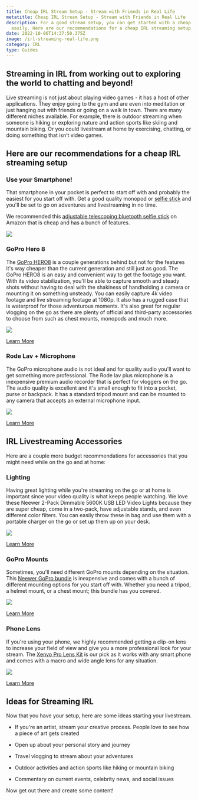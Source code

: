 ```yaml
---
title: Cheap IRL Stream Setup - Stream with Friends in Real Life
metatitle: Cheap IRL Stream Setup - Stream with Friends in Real Life
description: For a good stream setup, you can get started with a cheap setup
  easily. Here are our recommendations for a cheap IRL streaming setup.
date: 2022-10-06T14:37:50.375Z
image: /irl-streaming-real-life.png
category: IRL
type: Guides
---
```

## Streaming in IRL from working out to exploring the world to chatting and beyond!

Live streaming is not just about playing video games - it has a host of other applications. They enjoy going to the gym and are even into meditation or just hanging out with friends or going on a walk in town. There are many different niches available. For example, there is outdoor streaming when someone is hiking or exploring nature and action sports like skiing and mountain biking. Or you could livestream at home by exercising, chatting, or doing something that isn’t video games.

## Here are our recommendations for a cheap IRL streaming setup

### Use your Smartphone!

That smartphone in your pocket is perfect to start off with and probably the easiest for you start off with. Get a good quality monopod or [selfie stick](https://amzn.to/3ek1wx0) and you'll be set to go on adventures and livestreaming in no time.

We recommended this [adjustable telescoping bluetooth selfie stick](https://amzn.to/3ek1wx0)  on Amazon that is cheap and has a bunch of features.

<a href="https://www.amazon.com/Bluehorn-Portable-Aluminum-Wireless-Shutter/dp/B07K7MSV25?crid=3I8BWWYO9TZ8Q&keywords=vlogging+selfie+stick&qid=1665086032&qu=eyJxc2MiOiIzLjgyIiwicXNhIjoiMy41NCIsInFzcCI6IjIuNjYifQ%3D%3D&sprefix=vlogging+selfie+stick%2Caps%2C73&sr=8-3&linkCode=li2&tag=gamestreamingsetup-20&linkId=c77986f7f636d5cb9ce047fe74cc3b1c&language=en_US&ref_=as_li_ss_il" target="_blank"><img border="0" src="//ws-na.amazon-adsystem.com/widgets/q?_encoding=UTF8&ASIN=B07K7MSV25&Format=_SL160_&ID=AsinImage&MarketPlace=US&ServiceVersion=20070822&WS=1&tag=gamestreamingsetup-20&language=en_US" ></a><img src="https://ir-na.amazon-adsystem.com/e/ir?t=gamestreamingsetup-20&language=en_US&l=li2&o=1&a=B07K7MSV25" width="1" height="1" border="0" alt="" style="border:none !important; margin:0px !important;" />

### GoPro Hero 8

The [GoPro HERO8](https://amzn.to/3edFL1S)  is a couple generations behind but not for the features it's way cheaper than the current generation and still just as good. The GoPro HERO8 is an easy and convenient way to get the footage you want. With its video stabilization, you'll be able to capture smooth and steady shots without having to deal with the shakiness of handholding a camera or mounting it on something unsteady. You can easily capture 4k video footage and live streaming footage at 1080p. It also has a rugged case that is waterproof for those adventurous moments. It's also great for regular vlogging on the go as there are plenty of official and third-party accessories to choose from such as chest mounts, monopods and much more. 

<a href="https://www.amazon.com/GoPro-Waterproof-Action-Accessory-Commerce/dp/B091G1TJ32?keywords=gopro&link_code=qs&qid=1665084370&qu=eyJxc2MiOiI1LjkwIiwicXNhIjoiNi4wNyIsInFzcCI6IjUuNjgifQ%3D%3D&sr=8-5&ufe=app_do%3Aamzn1.fos.ac2169a1-b668-44b9-8bd0-5ec63b24bcb5&linkCode=li3&tag=gamestreamingsetup-20&linkId=385a62e2cad01ab48b94b8a4227a75ca&language=en_US&ref_=as_li_ss_il" target="_blank"><img border="0" src="//ws-na.amazon-adsystem.com/widgets/q?_encoding=UTF8&ASIN=B091G1TJ32&Format=_SL250_&ID=AsinImage&MarketPlace=US&ServiceVersion=20070822&WS=1&tag=gamestreamingsetup-20&language=en_US" ></a><img src="https://ir-na.amazon-adsystem.com/e/ir?t=gamestreamingsetup-20&language=en_US&l=li3&o=1&a=B091G1TJ32" width="1" height="1" border="0" alt="" style="border:none !important; margin:0px !important;" />

<a href="https://amzn.to/3edFL1S" class="btn btn-secondary">Learn More</a>


### Rode Lav + Microphone

The GoPro microphone audio is not ideal and for quality audio you'll want to get something more professional. The Rode lav plus microphone is a inexpensive premium audio recorder that is perfect for vloggers on the go. The audio quality is excellent and it's small enough to fit into a pocket, purse or backpack. It has a standard tripod mount and can be mounted to any camera that accepts an external microphone input.

<a href="https://www.amazon.com/Rode-smartLav-Lavalier-Microphone-Smartphones/dp/B00EO4A7L0?crid=229T68ZX90ZCD&keywords=rode%2Blav%2Bplus&qid=1665085115&qu=eyJxc2MiOiIxLjA3IiwicXNhIjoiMC44MSIsInFzcCI6IjAuNjUifQ%3D%3D&sprefix=rode%2Blav%2Bplu%2Caps%2C69&sr=8-1&ufe=app_do%3Aamzn1.fos.18ed3cb5-28d5-4975-8bc7-93deae8f9840&th=1&linkCode=li3&tag=gamestreamingsetup-20&linkId=7f901721da2e7ed678fd582108c875d8&language=en_US&ref_=as_li_ss_il" target="_blank"><img border="0" src="//ws-na.amazon-adsystem.com/widgets/q?_encoding=UTF8&ASIN=B00EO4A7L0&Format=_SL250_&ID=AsinImage&MarketPlace=US&ServiceVersion=20070822&WS=1&tag=gamestreamingsetup-20&language=en_US" ></a><img src="https://ir-na.amazon-adsystem.com/e/ir?t=gamestreamingsetup-20&language=en_US&l=li3&o=1&a=B00EO4A7L0" width="1" height="1" border="0" alt="" style="border:none !important; margin:0px !important;" />

<a class="btn btn-secondary" href="https://amzn.to/3eafwJY">Learn More</a>


##  IRL Livestreaming Accessories

Here are a couple more budget recommendations for accessories that you might need while on the go and at home:

<div class="row">
<div class="col-lg-4">

### Lighting
Having great lighting while you're streaming on the go or at home is important since your video quality is what keeps people watching. We love these Neewer 2-Pack Dimmable 5600K USB LED Video Lights because they are super cheap, come in a two-pack, have adjustable stands, and even different color filters. You can easily throw these in bag and use them with a portable charger on the go or set up them up on your desk. 

<a href="https://www.amazon.com/Neewer-Dimmable-Adjustable-Tabletop-Photography/dp/B07T8FBZC2?crid=3QL2P8PR9Y1I7&keywords=streaming+lighting&qid=1665085465&qu=eyJxc2MiOiI1LjE5IiwicXNhIjoiNC44NyIsInFzcCI6IjQuNjkifQ%3D%3D&smid=AH6NV5LDS04JR&sprefix=streaming+lighting%2Caps%2C77&sr=8-3&linkCode=li1&tag=gamestreamingsetup-20&linkId=d2e6132a369cb24a157861d6c21c1801&language=en_US&ref_=as_li_ss_il" target="_blank"><img border="0" src="//ws-na.amazon-adsystem.com/widgets/q?_encoding=UTF8&ASIN=B07T8FBZC2&Format=_SL110_&ID=AsinImage&MarketPlace=US&ServiceVersion=20070822&WS=1&tag=gamestreamingsetup-20&language=en_US" ></a><img src="https://ir-na.amazon-adsystem.com/e/ir?t=gamestreamingsetup-20&language=en_US&l=li1&o=1&a=B07T8FBZC2" width="1" height="1" border="0" alt="" style="border:none !important; margin:0px !important;" />

<a class="btn btn-secondary" href="https://amzn.to/3edd5WU">Learn More</a>

</div>
<div class="col-lg-4">

### GoPro Mounts

Sometimes, you'll need different GoPro mounts depending on the situation. This [Neewer GoPro bundle](https://amzn.to/3RD6baZ) is inexpensive and comes with a bunch of different mounting options for you start off with. Whether you need a tripod, a helmet mount, or a chest mount; this bundle has you covered. 

<a href="https://www.amazon.com/Neewer-Accessory-Session-VicTsing-Lightdow/dp/B01171X0UW?crid=2VV02FP0VORUE&keywords=gopro+mounts&qid=1665085685&qu=eyJxc2MiOiI2LjMyIiwicXNhIjoiNS44NCIsInFzcCI6IjUuNDcifQ%3D%3D&smid=A246A0QP2DML5W&sprefix=go+pro+mounts%2Caps%2C100&sr=8-3&linkCode=li1&tag=gamestreamingsetup-20&linkId=9fa74c126dc1483f82ff1f535fbbb6cb&language=en_US&ref_=as_li_ss_il" target="_blank"><img border="0" src="//ws-na.amazon-adsystem.com/widgets/q?_encoding=UTF8&ASIN=B01171X0UW&Format=_SL110_&ID=AsinImage&MarketPlace=US&ServiceVersion=20070822&WS=1&tag=gamestreamingsetup-20&language=en_US" ></a><img src="https://ir-na.amazon-adsystem.com/e/ir?t=gamestreamingsetup-20&language=en_US&l=li1&o=1&a=B01171X0UW" width="1" height="1" border="0" alt="" style="border:none !important; margin:0px !important;" />

<a class="btn btn-secondary" href="https://amzn.to/3RD6baZ">Learn More</a>

</div>
<div class="col-lg-4">

### Phone Lens

If you're using your phone, we highly recommended getting a clip-on lens to increase your field of view and give you a more professional look for your stream. The [Xenvo Pro Lens Kit](https://amzn.to/3rEXe6F) is our pick as it works with any smart phone and comes with a macro and wide angle lens for any situation. 

<a href="https://www.amazon.com/Xenvo-iPhone-Camera-Lens-Clip/dp/B01A6D2JVI?crid=3ME0UEBJN37F1&keywords=iphone+lens&qid=1665086141&qu=eyJxc2MiOiI1LjA1IiwicXNhIjoiNC4xOCIsInFzcCI6IjMuNjUifQ%3D%3D&sprefix=iphone+len%2Caps%2C83&sr=8-3&linkCode=li1&tag=gamestreamingsetup-20&linkId=a50a9dd8a5f2dab2c1e0625d0cbeffbe&language=en_US&ref_=as_li_ss_il" target="_blank"><img border="0" src="//ws-na.amazon-adsystem.com/widgets/q?_encoding=UTF8&ASIN=B01A6D2JVI&Format=_SL110_&ID=AsinImage&MarketPlace=US&ServiceVersion=20070822&WS=1&tag=gamestreamingsetup-20&language=en_US" ></a><img src="https://ir-na.amazon-adsystem.com/e/ir?t=gamestreamingsetup-20&language=en_US&l=li1&o=1&a=B01A6D2JVI" width="1" height="1" border="0" alt="" style="border:none !important; margin:0px !important;" />

<a class="btn btn-secondary" href="https://amzn.to/3rEXe6F">Learn More</a>

</div>
</div>

## Ideas for Streaming IRL

Now that you have your setup, here are some ideas starting your livestream.
- If you're an artist, stream your creative process. People love to see how a piece of art gets created
- Open up about your personal story and journey 
- Travel vlogging to stream about your adventures
- Outdoor activities and action sports like hiking or mountain biking

- Commentary on current events, celebrity news, and social issues

Now get out there and create some content!
